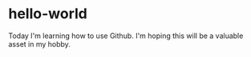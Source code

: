 # hello-world
Today I'm learning how to use Github.
I'm hoping this will be a valuable asset in my hobby.
